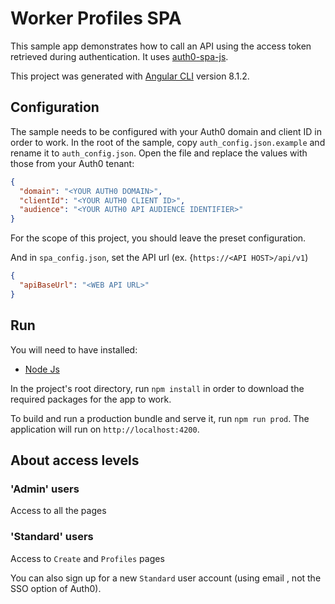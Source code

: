 # Worker Profiles SPA

This sample app demonstrates how to call an API using the access token retrieved during authentication. It uses [auth0-spa-js](https://github.com/auth0/auth0-spa-js).

This project was generated with [Angular CLI](https://github.com/angular/angular-cli) version 8.1.2.

## Configuration

The sample needs to be configured with your Auth0 domain and client ID in order to work. In the root of the sample, copy `auth_config.json.example` and rename it to `auth_config.json`. Open the file and replace the values with those from your Auth0 tenant:

```json
{
  "domain": "<YOUR AUTH0 DOMAIN>",
  "clientId": "<YOUR AUTH0 CLIENT ID>",
  "audience": "<YOUR AUTH0 API AUDIENCE IDENTIFIER>"
}
```

For the scope of this project, you should leave the preset configuration.

And in `spa_config.json`, set the API url (ex. {`https://<API HOST>/api/v1`)

```json
{
  "apiBaseUrl": "<WEB API URL>"
}
```

## Run

You will need to have installed:

- [Node Js](https://nodejs.org/en/download/)

In the project's root directory, run `npm install` in order to download the required packages for the app to work.

To build and run a production bundle and serve it, run `npm run prod`. The application will run on `http://localhost:4200`.

## About access levels

### 'Admin' users

Access to all the pages

### 'Standard' users

Access to `Create` and `Profiles` pages

You can also sign up for a new `Standard` user account (using email , not the SSO option of Auth0).
